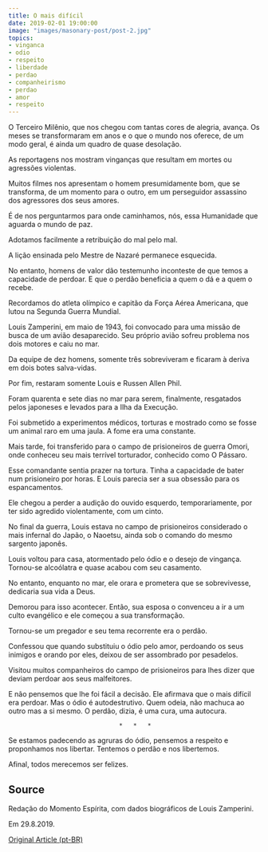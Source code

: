 ```yaml
---
title: O mais difícil
date: 2019-02-01 19:00:00
image: "images/masonary-post/post-2.jpg"
topics: 
- vinganca
- odio
- respeito
- liberdade
- perdao
- companheirismo
- perdao
- amor
- respeito
---
```


O Terceiro Milênio, que nos chegou com tantas cores de alegria, avança. Os
meses se transformaram em anos e o que o mundo nos oferece, de um modo geral, é
ainda um quadro de quase desolação.

As reportagens nos mostram vinganças que resultam em mortes ou agressões
violentas.

Muitos filmes nos apresentam o homem presumidamente bom, que se transforma, de
um momento para o outro, em um perseguidor assassino dos agressores dos seus
amores.

É de nos perguntarmos para onde caminhamos, nós, essa Humanidade que aguarda o
mundo de paz.

Adotamos facilmente a retribuição do mal pelo mal.

A lição ensinada pelo Mestre de Nazaré permanece esquecida.

No entanto, homens de valor dão testemunho inconteste de que temos a capacidade
de perdoar. E que o perdão beneficia a quem o dá e a quem o recebe.

Recordamos do atleta olímpico e capitão da Força Aérea Americana, que lutou na
Segunda Guerra Mundial.

Louis Zamperini, em maio de 1943, foi convocado para uma missão de busca de um
avião desaparecido. Seu próprio avião sofreu problema nos dois motores e caiu
no mar.

Da equipe de dez homens, somente três sobreviveram e ficaram à deriva em dois
botes salva-vidas.

Por fim, restaram somente Louis e Russen Allen Phil.

Foram quarenta e sete dias no mar para serem, finalmente, resgatados pelos
japoneses e levados para a Ilha da Execução.

Foi submetido a experimentos médicos, torturas e mostrado como se fosse um
animal raro em uma jaula. A fome era uma constante.

Mais tarde, foi transferido para o campo de prisioneiros de guerra Omori, onde
conheceu seu mais terrível torturador, conhecido como O Pássaro.

Esse comandante sentia prazer na tortura. Tinha a capacidade de bater num
prisioneiro por horas. E Louis parecia ser a sua obsessão para os
espancamentos.

Ele chegou a perder a audição do ouvido esquerdo, temporariamente, por ter sido
agredido violentamente, com um cinto.

No final da guerra, Louis estava no campo de prisioneiros considerado o mais
infernal do Japão, o Naoetsu, ainda sob o comando do mesmo sargento japonês.

Louis voltou para casa, atormentado pelo ódio e o desejo de vingança. Tornou-se
alcoólatra e quase acabou com seu casamento.

No entanto, enquanto no mar, ele orara e prometera que se sobrevivesse,
dedicaria sua vida a Deus.

Demorou para isso acontecer. Então, sua esposa o convenceu a ir a um culto
evangélico e ele começou a sua transformação.

Tornou-se um pregador e seu tema recorrente era o perdão.

Confessou que quando substituiu o ódio pelo amor, perdoando os seus inimigos e
orando por eles, deixou de ser assombrado por pesadelos.

Visitou muitos companheiros do campo de prisioneiros para lhes dizer que deviam
perdoar aos seus malfeitores.

E não pensemos que lhe foi fácil a decisão. Ele afirmava que o mais difícil era
perdoar. Mas o ódio é autodestrutivo. Quem odeia, não machuca ao outro mas a si
mesmo. O perdão, dizia, é uma cura, uma autocura.

                                   *   *   *

Se estamos padecendo as agruras do ódio, pensemos a respeito e proponhamos nos
libertar. Tentemos o perdão e nos libertemos.

Afinal, todos merecemos ser felizes.

## Source
Redação do Momento Espírita, com
dados biográficos de Louis Zamperini.

Em 29.8.2019.

[Original Article (pt-BR)](http://momento.com.br/pt/ler_texto.php?id=5833)
